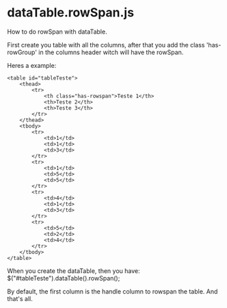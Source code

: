 # dataTable.rowSpan.js
How to do rowSpan with dataTable.

First create you table with all the columns, after that you add the class 'has-rowGroup' in the columns header witch will have the rowSpan.

Heres a example:

	<table id="tableTeste">
		<thead>
			<tr>
				<th class="has-rowspan">Teste 1</th>
				<th>Teste 2</th>
				<th>Teste 3</th>
			</tr>
		</thead>
		<tbody>
			<tr>
				<td>1</td>
				<td>1</td>
				<td>3</td>
			</tr>
			<tr>
				<td>1</td>
				<td>5</td>
				<td>5</td>
			</tr>
			<tr>
				<td>4</td>
				<td>1</td>
				<td>3</td>
			</tr>
			<tr>
				<td>5</td>
				<td>2</td>
				<td>4</td>
			</tr>
		</tbody>
	</table>

When you create the dataTable, then you have:
	$("#tableTeste").dataTable().rowSpan();

By default, the first column is the handle column to rowspan the table.
And that's all.
